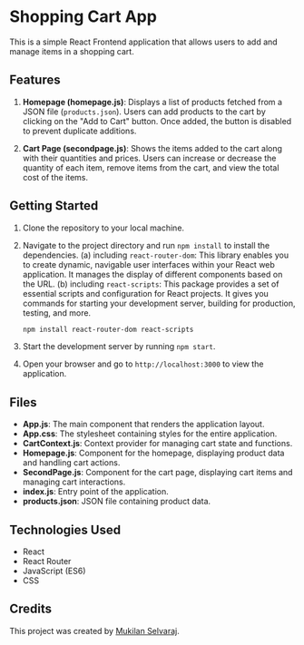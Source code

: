 # Shopping Cart App

This is a simple React Frontend application that allows users to add and manage items in a shopping cart.

## Features

1. **Homepage (homepage.js)**: Displays a list of products fetched from a JSON file (`products.json`). Users can add products to the cart by clicking on the "Add to Cart" button. Once added, the button is disabled to prevent duplicate additions.

2. **Cart Page (secondpage.js)**: Shows the items added to the cart along with their quantities and prices. Users can increase or decrease the quantity of each item, remove items from the cart, and view the total cost of the items.

## Getting Started

1. Clone the repository to your local machine.
2. Navigate to the project directory and run `npm install` to install the dependencies.
   (a) including `react-router-dom`: This library enables you to create dynamic, navigable user interfaces within your React web application. It manages the display of different components based on the URL.
   (b) including `react-scripts`: This package provides a set of essential scripts and configuration for React projects. It gives you commands for starting your development server, building for production, testing, and more.

   ```bash
   npm install react-router-dom react-scripts
   ```

3. Start the development server by running `npm start`.

4. Open your browser and go to `http://localhost:3000` to view the application.

## Files

- **App.js**: The main component that renders the application layout.
- **App.css**: The stylesheet containing styles for the entire application.
- **CartContext.js**: Context provider for managing cart state and functions.
- **Homepage.js**: Component for the homepage, displaying product data and handling cart actions.
- **SecondPage.js**: Component for the cart page, displaying cart items and managing cart interactions.
- **index.js**: Entry point of the application.
- **products.json**: JSON file containing product data.

## Technologies Used

- React
- React Router
- JavaScript (ES6)
- CSS

## Credits

This project was created by <a href="https://github.com/mukilan88" target="_blank">Mukilan Selvaraj</a>.
